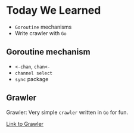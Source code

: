 # Today We Learned

- `Goroutine` mechanisms
- Write crawler with `Go`

## Goroutine mechanism

- `<-chan`, `chan<-`
- `channel select`
- `sync` package

## Grawler

Grawler: Very simple `crawler` written in `Go` for fun.

[Link to Grawler](grawler/grawler.go)